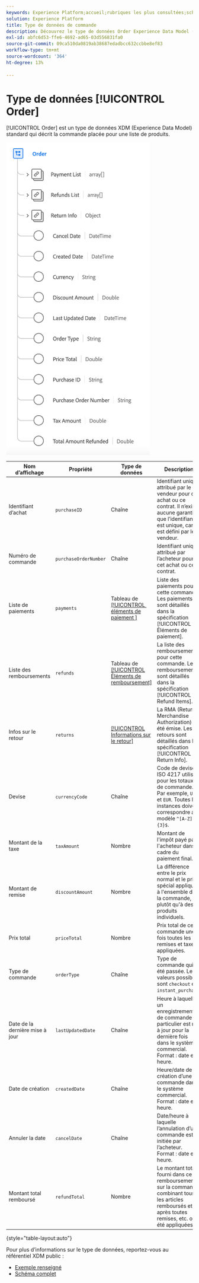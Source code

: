 ```yaml
---
keywords: Experience Platform;accueil;rubriques les plus consultées;schéma;schéma;XDM;champs;schémas;schémas;commande;type de données;type de données;type de données
solution: Experience Platform
title: Type de données de commande
description: Découvrez le type de données Order Experience Data Model (XDM).
exl-id: abfc6d53-ffe6-4692-ad65-03d556831fa0
source-git-commit: 09ca510da0819ab38687edadbcc632ccbbe8ef83
workflow-type: tm+mt
source-wordcount: '364'
ht-degree: 13%

---
```


# Type de données [!UICONTROL Order]

[!UICONTROL Order] est un type de données XDM (Experience Data Model) standard qui décrit la commande placée pour une liste de produits.

![Schéma du type de données [!UICONTROL Order].](../images/data-types/order.png)

| Nom d’affichage | Propriété | Type de données | Description |
|-------------------------|-------------------------|-----------|------------------------------------------------------------------------------------------------------------------|
| Identifiant d’achat | `purchaseID` | Chaîne | Identifiant unique attribué par le vendeur pour cet achat ou ce contrat. Il n’existe aucune garantie que l’identifiant est unique, car il est défini par le vendeur. |
| Numéro de commande | `purchaseOrderNumber` | Chaîne | Identifiant unique attribué par l’acheteur pour cet achat ou ce contrat. |
| Liste de paiements | `payments` | Tableau de [[!UICONTROL &#x200B; éléments de paiement &#x200B;]](./payment-item.md) | Liste des paiements pour cette commande. Les paiements sont détaillés dans la spécification [!UICONTROL &#x200B; Éléments de paiement &#x200B;]. |
| Liste des remboursements | `refunds` | Tableau de [[!UICONTROL Éléments de remboursement]](./refund-item.md) | La liste des remboursements pour cette commande. Les remboursements sont détaillés dans la spécification [!UICONTROL Refund Items]. |
| Infos sur le retour | `returns` | [[!UICONTROL Informations sur le retour]](./return.md) | La RMA (Return Merchandise Authorization) a été émise. Les retours sont détaillés dans la spécification [!UICONTROL Return Info]. |
| Devise | `currencyCode` | Chaîne | Code de devise ISO 4217 utilisé pour les totaux de commande. Par exemple, `USD` et `EUR`. Toutes les instances doivent correspondre au modèle `^[A-Z]{3}$`. |
| Montant de la taxe | `taxAmount` | Nombre | Montant de l&#39;impôt payé par l&#39;acheteur dans le cadre du paiement final. |
| Montant de remise | `discountAmount` | Nombre | La différence entre le prix normal et le prix spécial appliqué à l&#39;ensemble de la commande, plutôt qu&#39;à des produits individuels. |
| Prix total | `priceTotal` | Nombre | Prix total de cette commande une fois toutes les remises et taxes appliquées. |
| Type de commande | `orderType` | Chaîne | Type de commande qui a été passée. Les valeurs possibles sont `checkout` et `instant_purchase`. |
| Date de la dernière mise à jour | `lastUpdatedDate` | Chaîne | Heure à laquelle un enregistrement de commande particulier est mis à jour pour la dernière fois dans le système commercial. Format : date et heure. |
| Date de création | `createdDate` | Chaîne | Heure/date de création d’une commande dans le système commercial. Format : date et heure. |
| Annuler la date | `cancelDate` | Chaîne | Date/heure à laquelle l’annulation d’une commande est initiée par l’acheteur. Format : date et heure. |
| Montant total remboursé | `refundTotal` | Nombre | Le montant total fourni dans ce remboursement sur la commande, combinant tous les articles remboursés et après toutes remises, etc. ont été appliquées. |

{style="table-layout:auto"}

Pour plus d’informations sur le type de données, reportez-vous au référentiel XDM public :

* [Exemple renseigné](https://github.com/adobe/xdm/blob/master/components/datatypes/data/order.example.1.json)
* [Schéma complet](https://github.com/adobe/xdm/blob/master/components/datatypes/data/order.schema.json)
